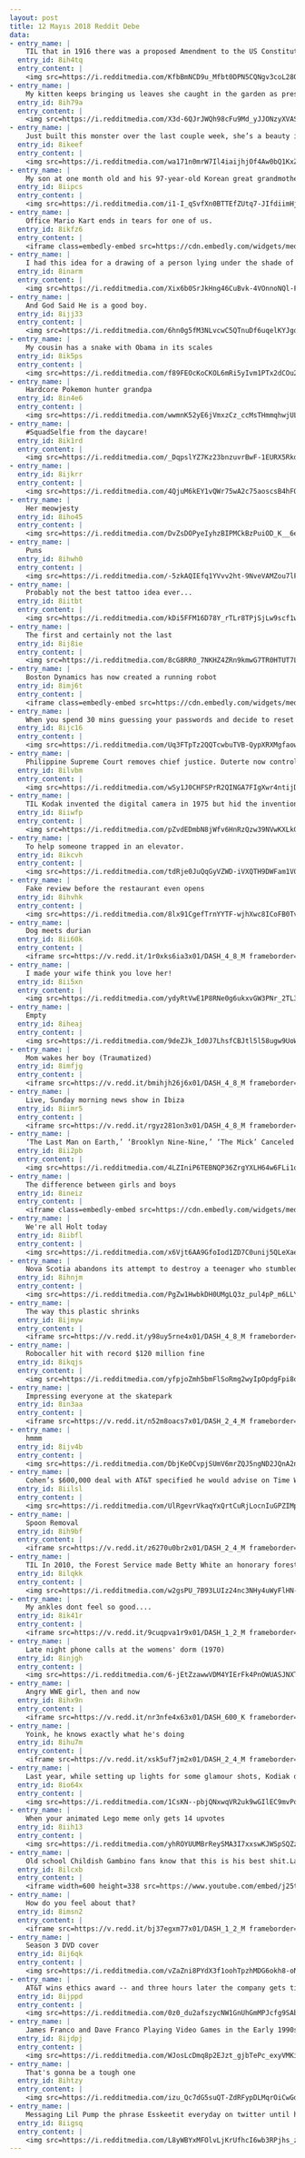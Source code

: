```yaml
---
layout: post
title: 12 Mayıs 2018 Reddit Debe
data:
- entry_name: |
    TIL that in 1916 there was a proposed Amendment to the US Constitution that would put all acts of war to a national vote, and anyone voting yes would have to register as a volunteer for service in the United States Army.
  entry_id: 8ih4tq
  entry_content: |
    <img src=https://i.redditmedia.com/KfbBmNCD9u_Mfbt0DPN5CQNgv3coL28QcwiF6t5nQXs.jpg?s=a4bf808671fbac8af728633458b7ede0 frameborder=0>
- entry_name: |
    My kitten keeps bringing us leaves she caught in the garden as presents. Today she was especially proud of this Very Big One.
  entry_id: 8ih79a
  entry_content: |
    <img src=https://i.redditmedia.com/X3d-6QJrJWQh98cFu9Md_yJJONzyXVAS4ZzL0pDM-Ds.jpg?s=762fa3283f545e9ed8a89d2978fb6523 frameborder=0>
- entry_name: |
    Just built this monster over the last couple week, she’s a beauty if I do say so myself!
  entry_id: 8ikeef
  entry_content: |
    <img src=https://i.redditmedia.com/wa171n0mrW7Il4iaijhjOf4Aw0bQ1KxZrLmr-za1Pf0.jpg?s=3b53c9c054e160d6240b9868f4519ea4 frameborder=0>
- entry_name: |
    My son at one month old and his 97-year-old Korean great grandmother
  entry_id: 8iipcs
  entry_content: |
    <img src=https://i.redditmedia.com/i1-I_qSvfXn0BTTEfZUtq7-JIfdiimHj9tJ5WGndr3c.jpg?s=faf3efbbf34716e26fdfc0039f40be64 frameborder=0>
- entry_name: |
    Office Mario Kart ends in tears for one of us.
  entry_id: 8ikfz6
  entry_content: |
    <iframe class=embedly-embed src=https://cdn.embedly.com/widgets/media.html?src=https%3A%2F%2Fgfycat.com%2Fifr%2FTiredJitteryEstuarinecrocodile&url=https%3A%2F%2Fgfycat.com%2FTiredJitteryEstuarinecrocodile&image=https%3A%2F%2Fthumbs.gfycat.com%2FTiredJitteryEstuarinecrocodile-size_restricted.gif&key=522baf40bd3911e08d854040d3dc5c07&type=text%2Fhtml&schema=gfycat width=600 height=338 scrolling=no frameborder=0 allowfullscreen></iframe>
- entry_name: |
    I had this idea for a drawing of a person lying under the shade of a tree, but all the areas in the shadow are carved out. Pleased with how it turned out and wanted to share here.
  entry_id: 8inarm
  entry_content: |
    <img src=https://i.redditmedia.com/Xix6b0SrJkHng46CuBvk-4VOnnoNQl-F9GOzHtnAXdA.jpg?s=03604137a41ff87165e778e94ee0bf70 frameborder=0>
- entry_name: |
    And God Said He is a good boy.
  entry_id: 8ijj33
  entry_content: |
    <img src=https://i.redditmedia.com/6hn0g5fM3NLvcwC5QTnuDf6uqelKYJgdQIWqUyJoxks.jpg?s=cbc1aeed6952bf0ae249a938ac7391dc frameborder=0>
- entry_name: |
    My cousin has a snake with Obama in its scales
  entry_id: 8ik5ps
  entry_content: |
    <img src=https://i.redditmedia.com/f89FEOcKoCKOL6mRi5yIvm1PTx2dCOu2Rh8bFwe49Tc.jpg?s=6c8ca27d02b4e51cee8da5d000d066a2 frameborder=0>
- entry_name: |
    Hardcore Pokemon hunter grandpa
  entry_id: 8in4e6
  entry_content: |
    <img src=https://i.redditmedia.com/wwmnK52yE6jVmxzCz_ccMsTHmmqhwjULq7Jf96MXc4c.jpg?s=793714ce0f17ab7a4a8fbc0a51d9f6e9 frameborder=0>
- entry_name: |
    #SquadSelfie from the daycare!
  entry_id: 8ik1rd
  entry_content: |
    <img src=https://i.redditmedia.com/_DqpslYZ7Kz23bnzuvrBwF-1EURX5Rkdh98Mb9ioC7o.jpg?s=26ec4cdcbdd34ec7c258bad5210bbef8 frameborder=0>
- entry_name: |
  entry_id: 8ijkrr
  entry_content: |
    <img src=https://i.redditmedia.com/4QjuM6kEY1vQWr75wA2c75aoscsB4hFQiWQ9WpuNKeg.png?s=b6e4e5ec563e78093f87bfc52827083d frameborder=0>
- entry_name: |
    Her meowjesty
  entry_id: 8iho45
  entry_content: |
    <img src=https://i.redditmedia.com/DvZsDOPyeIyhzBIPMCkBzPuiOD_K__6e9V6SzpyJpII.jpg?s=df65c721a3e6cab39cce54d8e16d70d9 frameborder=0>
- entry_name: |
    Puns
  entry_id: 8ihwh0
  entry_content: |
    <img src=https://i.redditmedia.com/-5zkAQIEfq1YVvv2ht-9NveVAMZou7lFJVMbvpVNyu4.jpg?s=5b7eea34a2cdc99e7b491ed3db25b3e7 frameborder=0>
- entry_name: |
    Probably not the best tattoo idea ever...
  entry_id: 8iitbt
  entry_content: |
    <img src=https://i.redditmedia.com/kDi5FFM16D78Y_rTLr8TPjSjLw9scf1wppSgpYDPO5E.jpg?s=3454a55383f33c9d5789b9cfafa18893 frameborder=0>
- entry_name: |
    The first and certainly not the last
  entry_id: 8ij8ie
  entry_content: |
    <img src=https://i.redditmedia.com/8cG8RR0_7NKHZ4ZRn9kmwG7TR0HTUT7LhEeKLDFSwWU.jpg?s=2222d5efb65f9b76f45965bb8c0eb8fb frameborder=0>
- entry_name: |
    Boston Dynamics has now created a running robot
  entry_id: 8imj6t
  entry_content: |
    <iframe class=embedly-embed src=https://cdn.embedly.com/widgets/media.html?src=https%3A%2F%2Fgfycat.com%2Fifr%2FUniformAdmiredHydra&url=https%3A%2F%2Fgfycat.com%2FUniformAdmiredHydra&image=https%3A%2F%2Fthumbs.gfycat.com%2FUniformAdmiredHydra-size_restricted.gif&key=2aa3c4d5f3de4f5b9120b660ad850dc9&type=text%2Fhtml&schema=gfycat width=600 height=338 scrolling=no frameborder=0 allowfullscreen></iframe>
- entry_name: |
    When you spend 30 mins guessing your passwords and decide to reset it and this happens
  entry_id: 8ijc16
  entry_content: |
    <img src=https://i.redditmedia.com/Uq3FTpTz2QQTcwbuTVB-QypXRXMgfaowFrVq20bTu0o.png?s=a4b7d3717c1f633bd3f3882782097a06 frameborder=0>
- entry_name: |
    Philippine Supreme Court removes chief justice. Duterte now controls all the branches of the government.
  entry_id: 8ilvbm
  entry_content: |
    <img src=https://i.redditmedia.com/wSy1J0CHFSPrR2QINGA7FIgXwr4ntijD-yz3im1NAek.jpg?s=cc62fd8845bf527ebe3719306657cfad frameborder=0>
- entry_name: |
    TIL Kodak invented the digital camera in 1975 but hid the invention because they feared it would jeopardize photographic film sales
  entry_id: 8iiwfp
  entry_content: |
    <img src=https://i.redditmedia.com/pZvdEDmbN8jWfv6HnRzQzw39NVwKXLkGxfehHXwwhfk.jpg?s=900652cf1f77728dc3f56052c1e6ea71 frameborder=0>
- entry_name: |
    To help someone trapped in an elevator.
  entry_id: 8ikcvh
  entry_content: |
    <img src=https://i.redditmedia.com/tdRje0JuQqGyVZWD-iVXQTH9DWFam1V0Bv3hHVb5qCU.jpg?s=8a9705afeffd63f11f8262c3c4bb1e35 frameborder=0>
- entry_name: |
    Fake review before the restaurant even opens
  entry_id: 8ihvhk
  entry_content: |
    <img src=https://i.redditmedia.com/8lx91CgefTrnYYTF-wjhXwc8ICoFB0TvHv3dBYhRDZY.jpg?s=0521887f93e0fa1a620fe2a2d74fdb3a frameborder=0>
- entry_name: |
    Dog meets durian
  entry_id: 8ii60k
  entry_content: |
    <iframe src=https://v.redd.it/1r0xks6ia3x01/DASH_4_8_M frameborder=0></iframe>
- entry_name: |
    I made your wife think you love her!
  entry_id: 8ii5xn
  entry_content: |
    <img src=https://i.redditmedia.com/ydyRtVwE1P8RNe0g6ukxvGW3PNr_2TL3ukwKPRK-3P8.jpg?s=a8ec347c2311c7a659e12570e1f6905f frameborder=0>
- entry_name: |
    Empty
  entry_id: 8iheaj
  entry_content: |
    <img src=https://i.redditmedia.com/9deZJk_Id0J7LhsfCBJtl5l58ugw9UoWx2xp6_d1X7c.gif?fm=jpg&s=6662525f9b8bbc93f3659862b35f1387 frameborder=0>
- entry_name: |
    Mom wakes her boy (Traumatized)
  entry_id: 8imfjg
  entry_content: |
    <iframe src=https://v.redd.it/bmihjh26j6x01/DASH_4_8_M frameborder=0></iframe>
- entry_name: |
    Live, Sunday morning news show in Ibiza
  entry_id: 8iimr5
  entry_content: |
    <iframe src=https://v.redd.it/rgyz281on3x01/DASH_4_8_M frameborder=0></iframe>
- entry_name: |
    ‘The Last Man on Earth,’ ‘Brooklyn Nine-Nine,’ ‘The Mick’ Canceled at Fox
  entry_id: 8ii2pb
  entry_content: |
    <img src=https://i.redditmedia.com/4LZIniP6TEBNQP36ZrgYXLH64w6FLi1qdVfL2hayZJ8.jpg?s=a3bf1bf813f58f17f4a377e15d6aa3cf frameborder=0>
- entry_name: |
    The difference between girls and boys
  entry_id: 8ineiz
  entry_content: |
    <iframe class=embedly-embed src=https://cdn.embedly.com/widgets/media.html?src=https%3A%2F%2Fgfycat.com%2Fifr%2FComplicatedIndolentHammerkop&url=https%3A%2F%2Fgfycat.com%2FComplicatedIndolentHammerkop&image=https%3A%2F%2Fthumbs.gfycat.com%2FComplicatedIndolentHammerkop-size_restricted.gif&key=522baf40bd3911e08d854040d3dc5c07&type=text%2Fhtml&schema=gfycat width=392 height=720 scrolling=no frameborder=0 allowfullscreen></iframe>
- entry_name: |
    We're all Holt today
  entry_id: 8iibfl
  entry_content: |
    <img src=https://i.redditmedia.com/x6Vjt6AA9GfoIod1ZD7C0unij5QLeXaeSjgHwTydzJk.png?s=26cdf4c830e938bfe67917b22f83ac4a frameborder=0>
- entry_name: |
    Nova Scotia abandons its attempt to destroy a teenager who stumbled on a wide-open directory of sensitive information
  entry_id: 8ihnjm
  entry_content: |
    <img src=https://i.redditmedia.com/PgZw1HwbkDH0UMgLQ3z_pul4pP_m6LLY4LnybsVwBQY.jpg?s=5e1290b675ca2bbdab6defa8eced6131 frameborder=0>
- entry_name: |
    The way this plastic shrinks
  entry_id: 8ijmyw
  entry_content: |
    <iframe src=https://v.redd.it/y98uy5rne4x01/DASH_4_8_M frameborder=0></iframe>
- entry_name: |
    Robocaller hit with record $120 million fine
  entry_id: 8ikqjs
  entry_content: |
    <img src=https://i.redditmedia.com/yfpjoZmh5bmFlSoRmg2wyIpOpdgFpi8ooL4Eazg2URQ.jpg?s=35b464aa729cc635c399ac547d123787 frameborder=0>
- entry_name: |
    Impressing everyone at the skatepark
  entry_id: 8in3aa
  entry_content: |
    <iframe src=https://v.redd.it/n52m8oacs7x01/DASH_2_4_M frameborder=0></iframe>
- entry_name: |
    hmmm
  entry_id: 8ijv4b
  entry_content: |
    <img src=https://i.redditmedia.com/DbjKeOCvpjSUmV6mrZQJ5ngND2JQnA2njiqyN831mic.jpg?s=5a474f6ab342cbba17f29c0269afde80 frameborder=0>
- entry_name: |
    Cohen’s $600,000 deal with AT&T specified he would advise on Time Warner merger, internal company records show
  entry_id: 8iilsl
  entry_content: |
    <img src=https://i.redditmedia.com/UlRgevrVkaqYxQrtCuRjLocnIuGPZIMp-2Cw3KfH5lI.jpg?s=3860c4e9b4e249482be22d2654c94e65 frameborder=0>
- entry_name: |
    Spoon Removal
  entry_id: 8ih9bf
  entry_content: |
    <iframe src=https://v.redd.it/z6270u0br2x01/DASH_2_4_M frameborder=0></iframe>
- entry_name: |
    TIL In 2010, the Forest Service made Betty White an honorary forest ranger. White said in previous interviews that she wanted to be a forest ranger as a little girl but that women were not allowed to do that then. When White received the honor, more than 1/3 of Forest Service employees were women.
  entry_id: 8ilqkk
  entry_content: |
    <img src=https://i.redditmedia.com/w2gsPU_7B93LUIz24nc3NHy4uWyFlHN-Zxum3HbyOKY.jpg?s=1f46c502b8c10c864ea3338488c208a5 frameborder=0>
- entry_name: |
    My ankles dont feel so good....
  entry_id: 8ik41r
  entry_content: |
    <iframe src=https://v.redd.it/9cuqpva1r9x01/DASH_1_2_M frameborder=0></iframe>
- entry_name: |
    Late night phone calls at the womens' dorm (1970)
  entry_id: 8injgh
  entry_content: |
    <img src=https://i.redditmedia.com/6-jEtZzawwVDM4YIErFk4PnOWUASJNXTdVXbdra0GKc.jpg?s=c080b7b508d19add8da3397d85800e6b frameborder=0>
- entry_name: |
    Angry WWE girl, then and now
  entry_id: 8ihx9n
  entry_content: |
    <iframe src=https://v.redd.it/nr3nfe4x63x01/DASH_600_K frameborder=0></iframe>
- entry_name: |
    Yoink, he knows exactly what he's doing
  entry_id: 8ihu7m
  entry_content: |
    <iframe src=https://v.redd.it/xsk5uf7jm2x01/DASH_2_4_M frameborder=0></iframe>
- entry_name: |
    Last year, while setting up lights for some glamour shots, Kodiak decided he would sit to help me test.
  entry_id: 8io64x
  entry_content: |
    <img src=https://i.redditmedia.com/1CsKN--pbjQNxwqVR2uk9wGIlEC9mvPqRi4HxCv_WvM.jpg?s=09c673e692d2ae3b2a7656dec166500e frameborder=0>
- entry_name: |
    When your animated Lego meme only gets 14 upvotes
  entry_id: 8iih13
  entry_content: |
    <img src=https://i.redditmedia.com/yhROYUUMBrReySMA3I7xxswKJWSpSQZz5fWtW6gkr5Q.gif?fm=jpg&s=12d7fdc0a3c7579df335ca1325800c41 frameborder=0>
- entry_name: |
    Old school Childish Gambino fans know that this is his best shit.La Biblioteca.
  entry_id: 8ilcxb
  entry_content: |
    <iframe width=600 height=338 src=https://www.youtube.com/embed/j25tkxg5Vws?feature=oembed&enablejsapi=1 frameborder=0 allow=autoplay; encrypted-media allowfullscreen></iframe>
- entry_name: |
    How do you feel about that?
  entry_id: 8imsn2
  entry_content: |
    <iframe src=https://v.redd.it/bj37egxm77x01/DASH_1_2_M frameborder=0></iframe>
- entry_name: |
    Season 3 DVD cover
  entry_id: 8ij6qk
  entry_content: |
    <img src=https://i.redditmedia.com/vZaZni8PYdX3f1oohTpzhMDG6okh8-oN-urOideMMNc.jpg?s=06f5ea464417e4757d69fae98d2c58ba frameborder=0>
- entry_name: |
    AT&T wins ethics award -- and three hours later the company gets tied to Michael Cohen’s money mess
  entry_id: 8ijppd
  entry_content: |
    <img src=https://i.redditmedia.com/0z0_du2afszycNW1GnUhGmMPJcfg9SAb5ekV_m4kcJ8.jpg?s=1bf08523084f67aed2c1784d6ba4d511 frameborder=0>
- entry_name: |
    James Franco and Dave Franco Playing Video Games in the Early 1990s.
  entry_id: 8ijdpj
  entry_content: |
    <img src=https://i.redditmedia.com/WJosLcDmq8p2EJzt_gjbTePc_exyVMKiYK2iK_1g__U.jpg?s=72e5e1748a9e47a2386a1468f6f81167 frameborder=0>
- entry_name: |
    That's gonna be a tough one
  entry_id: 8ihtzy
  entry_content: |
    <img src=https://i.redditmedia.com/izu_Qc7dG5suQT-ZdRFypDLMqrOiCwGdJYlpz6Yhz-k.gif?fm=jpg&s=2dbaeb56dc24f1c0c427d39ae13dff00 frameborder=0>
- entry_name: |
    Messaging Lil Pump the phrase Esskeetit everyday on twitter until he responds to me. (Day Five)
  entry_id: 8iigsq
  entry_content: |
    <img src=https://i.redditmedia.com/L8yWBYxMFOlvLjKrUfhcI6wb3RPjhs_zc0U0Qu_TQZI.png?s=d85eb62a110523dd96688238637b3f49 frameborder=0>
---
```


